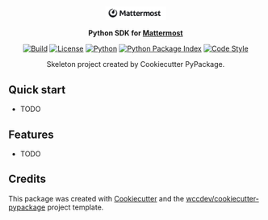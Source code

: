 <p align="center">
    <a href="https://mattermost.com/">
    <img src="https://raw.githubusercontent.com/wccdev/mattermost-python-sdk/master/.github/assets/logo.svg" width="120" margin="50" alt="Python SDK For Mattermost">
    </a>
</p>
<p align="center">
    <strong>
    Python SDK for
    <a href="https://mattermost.com/">Mattermost</a>
    </strong>
</p>
<p align="center">
    <a href="https://github.com/wccdev/mattermost-python-sdk/actions/workflows/ci.yml"><img
        src="https://github.com/wccdev/mattermost-python-sdk/actions/workflows/ci.yml/badge.svg"
        alt="Build"
        /></a>
    <a href="https://github.com/wccdev/mattermost-python-sdk/blob/main/LICENSE"><img
        src="https://img.shields.io/github/license/wccdev/mattermost-python-sdk"
        alt="License"
        /></a>
    <a href="https://pypi.org/project/mattermost-python-sdk/"><img
        src="https://img.shields.io/pypi/pyversions/mattermost-python-sdk.svg"
        alt="Python"
        /></a>
    <a href="https://pypi.org/project/mattermost-python-sdk/"><img
        src="https://img.shields.io/pypi/v/mattermost-python-sdk.svg"
        alt="Python Package Index"
        /></a>
    <a href="https://github.com/psf/black"><img
        src="https://img.shields.io/badge/code%20style-black-000000.svg"
        alt="Code Style"
        /></a>
</p>
<p align="center">
    Skeleton project created by Cookiecutter PyPackage.
</p>
<h2></h2>

## Quick start

* TODO


## Features

* TODO

## Credits

This package was created with [Cookiecutter](https://github.com/audreyr/cookiecutter) and the [wccdev/cookiecutter-pypackage](https://github.com/wccdev/cookiecutter-pypackage) project template.
